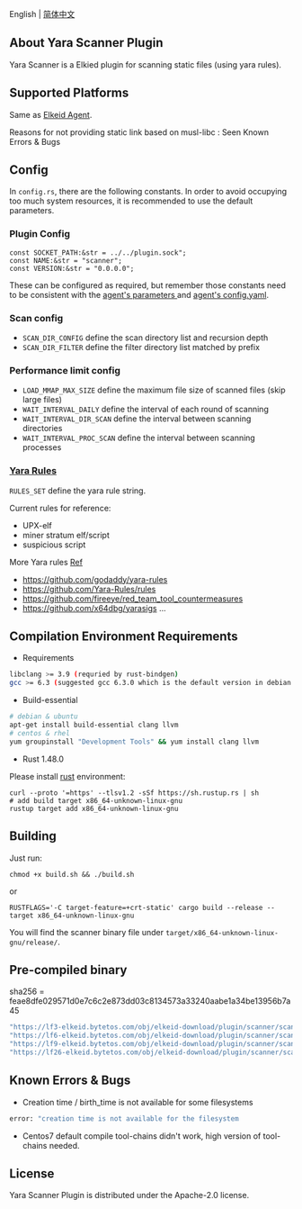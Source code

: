 English | [简体中文](README-zh_CN.md)
## About Yara Scanner Plugin
Yara Scanner is a Elkied plugin for scanning static files (using yara rules).


## Supported Platforms
Same as [Elkeid Agent](../README.md#supported-platforms).


Reasons for not providing static link based on musl-libc : Seen Known Errors & Bugs

## Config
In `config.rs`, there are the following constants. In order to avoid occupying too much system resources, it is recommended to use the default parameters.

### Plugin Config
```
const SOCKET_PATH:&str = ../../plugin.sock";
const NAME:&str = "scanner";
const VERSION:&str = "0.0.0.0";
```
These can be configured as required, but remember those constants need to be consistent with the [agent's parameters ](../README.md#parameters-and-options) and [agent's config.yaml](../README.md#config-file).

### Scan config
* `SCAN_DIR_CONFIG` define the scan directory list and recursion depth
* `SCAN_DIR_FILTER` define the filter directory list matched by prefix

### Performance limit config
* `LOAD_MMAP_MAX_SIZE` define the maximum file size of scanned files (skip large files)
* `WAIT_INTERVAL_DAILY` define the interval of each round of scanning
* `WAIT_INTERVAL_DIR_SCAN` define the interval between scanning directories
* `WAIT_INTERVAL_PROC_SCAN` define the interval between scanning processes


### [Yara Rules](https://yara.readthedocs.io/en/stable/writingrules.html)
`RULES_SET` define the yara rule string.

Current rules for reference:
* UPX-elf
* miner stratum elf/script
* suspicious script


More Yara rules [Ref](https://github.com/InQuest/awesome-yara)
* https://github.com/godaddy/yara-rules
* https://github.com/Yara-Rules/rules
* https://github.com/fireeye/red_team_tool_countermeasures
* https://github.com/x64dbg/yarasigs
...


## Compilation Environment Requirements

* Requirements
```bash
libclang >= 3.9 (requried by rust-bindgen)
gcc >= 6.3 (suggested gcc 6.3.0 which is the default version in debian 9)
```

* Build-essential
```bash
# debian & ubuntu
apt-get install build-essential clang llvm
# centos & rhel
yum groupinstall "Development Tools" && yum install clang llvm
```

* Rust 1.48.0

Please install [rust](https://www.rust-lang.org/tools/install) environment:
```
curl --proto '=https' --tlsv1.2 -sSf https://sh.rustup.rs | sh
# add build target x86_64-unknown-linux-gnu
rustup target add x86_64-unknown-linux-gnu
```

## Building
Just run:
```
chmod +x build.sh && ./build.sh
```
or
```
RUSTFLAGS='-C target-feature=+crt-static' cargo build --release --target x86_64-unknown-linux-gnu
```
You will find the scanner binary file under `target/x86_64-unknown-linux-gnu/release/`.

## Pre-compiled binary

sha256 = feae8dfe029571d0e7c6c2e873dd03c8134573a33240aabe1a34be13956b7a45

```bash
"https://lf3-elkeid.bytetos.com/obj/elkeid-download/plugin/scanner/scanner-0.0.0.1.pkg",
"https://lf6-elkeid.bytetos.com/obj/elkeid-download/plugin/scanner/scanner-0.0.0.1.pkg",
"https://lf9-elkeid.bytetos.com/obj/elkeid-download/plugin/scanner/scanner-0.0.0.1.pkg",
"https://lf26-elkeid.bytetos.com/obj/elkeid-download/plugin/scanner/scanner-0.0.0.1.pkg"
```

## Known Errors & Bugs
* Creation time / birth_time is not available for some filesystems
```bash
error: "creation time is not available for the filesystem
```
* Centos7 default compile tool-chains didn't work,  high version of tool-chains needed.

## License
Yara Scanner Plugin is distributed under the Apache-2.0 license.

